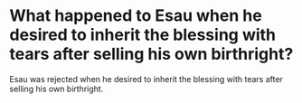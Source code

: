 # What happened to Esau when he desired to inherit the blessing with tears after selling his own birthright?

Esau was rejected when he desired to inherit the blessing with tears after selling his own birthright.
